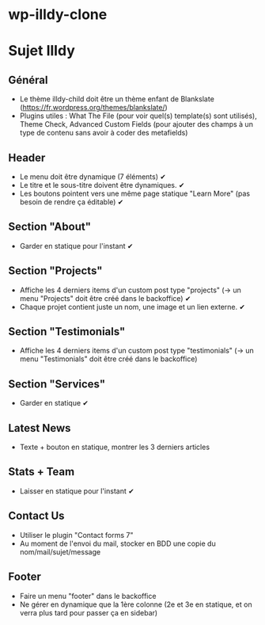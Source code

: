 # wp-illdy-clone
# Sujet Illdy
## Général
- Le thème illdy-child doit être un thème enfant de Blankslate (https://fr.wordpress.org/themes/blankslate/)
- Plugins utiles : What The File (pour voir quel(s) template(s) sont utilisés), Theme Check, Advanced Custom Fields (pour ajouter des champs à un type de contenu sans avoir à coder des metafields)
## Header
- Le menu doit être dynamique (7 éléments) ✔
- Le titre et le sous-titre doivent être dynamiques. ✔
- Les boutons pointent vers une même page statique "Learn More" (pas besoin de rendre ça éditable) ✔
## Section "About"
- Garder en statique pour l'instant ✔
## Section "Projects"
- Affiche les 4 derniers items d'un custom post type "projects" (-> un menu "Projects" doit être créé dans le backoffice) ✔
- Chaque projet contient juste un nom, une image et un lien externe. ✔
## Section "Testimonials"
- Affiche les 4 derniers items d'un custom post type "testimonials" (-> un menu "Testimonials" doit être créé dans le backoffice)
## Section "Services"
- Garder en statique ✔
## Latest News
- Texte + bouton en statique, montrer les 3 derniers articles
## Stats + Team
- Laisser en statique pour l'instant ✔
## Contact Us
- Utiliser le plugin "Contact forms 7"
- Au moment de l'envoi du mail, stocker en BDD une copie du nom/mail/sujet/message
## Footer
- Faire un menu "footer" dans le backoffice
- Ne gérer en dynamique que la 1ère colonne (2e et 3e en statique, et on verra plus tard pour passer ça en sidebar)

